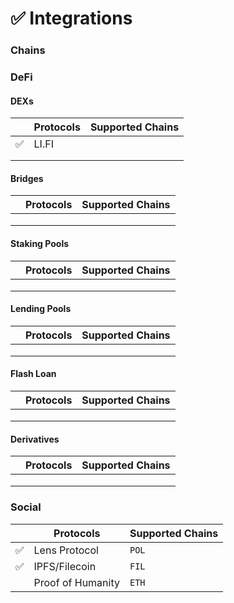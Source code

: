 # ✅ Integrations

### Chains

### DeFi

#### DEXs

|   | Protocols | Supported Chains |
| - | --------- | ---------------- |
| ✅ | LI.FI     |                  |
|   |           |                  |
|   |           |                  |

#### Bridges

|   | Protocols | Supported Chains |
| - | --------- | ---------------- |
|   |           |                  |
|   |           |                  |
|   |           |                  |

#### Staking Pools

|   | Protocols | Supported Chains |
| - | --------- | ---------------- |
|   |           |                  |
|   |           |                  |
|   |           |                  |

#### Lending Pools

|   | Protocols | Supported Chains |
| - | --------- | ---------------- |
|   |           |                  |
|   |           |                  |
|   |           |                  |

#### Flash Loan

|   | Protocols | Supported Chains |
| - | --------- | ---------------- |
|   |           |                  |
|   |           |                  |
|   |           |                  |

#### Derivatives

|   | Protocols | Supported Chains |
| - | --------- | ---------------- |
|   |           |                  |
|   |           |                  |
|   |           |                  |

### Social

|   | Protocols         | Supported Chains |
| - | ----------------- | ---------------- |
| ✅ | Lens Protocol     | `POL`            |
| ✅ | IPFS/Filecoin     | `FIL`            |
|   | Proof of Humanity | `ETH`            |
